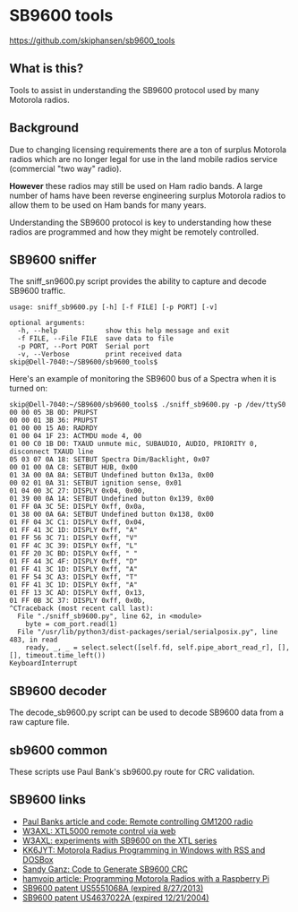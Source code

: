 # SB9600 tools

https://github.com/skiphansen/sb9600_tools

## What is this?

Tools to assist in understanding the SB9600 protocol used by many 
Motorola radios.

## Background
Due to changing licensing requirements there are a ton of surplus Motorola 
radios which are no longer legal for use in the land mobile radios service 
(commercial "two way" radio). 

**However** these radios may still be used on Ham radio bands.  A large 
number of hams have been reverse engineering surplus Motorola radios to 
allow them to be used on Ham bands for many years.

Understanding the SB9600 protocol is key to understanding how these
radios are programmed and how they might be remotely controlled.

## SB9600 sniffer

The sniff_sn9600.py script provides the ability to capture and decode SB9600
traffic.

```
usage: sniff_sb9600.py [-h] [-f FILE] [-p PORT] [-v]

optional arguments:
  -h, --help            show this help message and exit
  -f FILE, --File FILE  save data to file
  -p PORT, --Port PORT  Serial port
  -v, --Verbose         print received data
skip@Dell-7040:~/SB9600/sb9600_tools$
```

Here's an example of monitoring the SB9600 bus of a Spectra when it is turned
on:

```
skip@Dell-7040:~/SB9600/sb9600_tools$ ./sniff_sb9600.py -p /dev/ttyS0
00 00 05 3B 0D: PRUPST
00 00 01 3B 36: PRUPST
01 00 00 15 A0: RADRDY
01 00 04 1F 23: ACTMDU mode 4, 00
01 00 C0 1B D0: TXAUD unmute mic, SUBAUDIO, AUDIO, PRIORITY 0, disconnect TXAUD line
05 03 07 0A 18: SETBUT Spectra Dim/Backlight, 0x07
00 01 00 0A C8: SETBUT HUB, 0x00
01 3A 00 0A 8A: SETBUT Undefined button 0x13a, 0x00
00 02 01 0A 31: SETBUT ignition sense, 0x01
01 04 00 3C 27: DISPLY 0x04, 0x00,
01 39 00 0A 1A: SETBUT Undefined button 0x139, 0x00
01 FF 0A 3C 5E: DISPLY 0xff, 0x0a,
01 38 00 0A 6A: SETBUT Undefined button 0x138, 0x00
01 FF 04 3C C1: DISPLY 0xff, 0x04,
01 FF 41 3C 1D: DISPLY 0xff, "A"
01 FF 56 3C 71: DISPLY 0xff, "V"
01 FF 4C 3C 39: DISPLY 0xff, "L"
01 FF 20 3C BD: DISPLY 0xff, " "
01 FF 44 3C 4F: DISPLY 0xff, "D"
01 FF 41 3C 1D: DISPLY 0xff, "A"
01 FF 54 3C A3: DISPLY 0xff, "T"
01 FF 41 3C 1D: DISPLY 0xff, "A"
01 FF 13 3C AD: DISPLY 0xff, 0x13,
01 FF 0B 3C 37: DISPLY 0xff, 0x0b,
^CTraceback (most recent call last):
  File "./sniff_sb9600.py", line 62, in <module>
    byte = com_port.read(1)
  File "/usr/lib/python3/dist-packages/serial/serialposix.py", line 483, in read
    ready, _, _ = select.select([self.fd, self.pipe_abort_read_r], [], [], timeout.time_left())
KeyboardInterrupt
```

## SB9600 decoder

The decode_sb9600.py script can be used to decode SB9600 data from a raw
capture file.

## sb9600 common

These scripts use Paul Bank's sb9600.py route for CRC validation.

## SB9600 links

- [Paul Banks article and code: Remote controlling GM1200 radio](https://paulbanks.org/projects/sb9600)
- [W3AXL: XTL5000 remote control via web](https://github.com/W3AXL/python-radio-console/wiki/Setup)
- [W3AXL: experiments with SB9600 on the XTL series](https://github.com/W3AXL/XTL-SB9600-Playground)
- [KK6JYT: Motorola Radius Programming in Windows with RSS and DOSBox](https://kk6jyt.com/motorola-radius-gm300-programming)
- [Sandy Ganz: Code to Generate SB9600 CRC](https://github.com/sganz/SB9600-CRC-Gen)
- [hamvoip article: Programming Motorola Radios with a Raspberry Pi](https://hamvoip.org/hamradio/motorola_programming)
- [SB9600 patent US5551068A (expired 8/27/2013)](https://patents.google.com/patent/US5551068A/en)
- [SB9600 patent US4637022A (expired 12/21/2004)](https://patents.google.com/patent/US4637022A/en)

